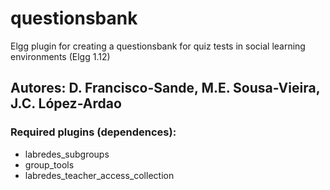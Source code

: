# questionsbank
Elgg plugin for creating a questionsbank for quiz tests in social learning environments (Elgg 1.12)
## Autores: D. Francisco-Sande, M.E. Sousa-Vieira, J.C. López-Ardao
### Required plugins (dependences): 
- labredes_subgroups
- group_tools
- labredes_teacher_access_collection
